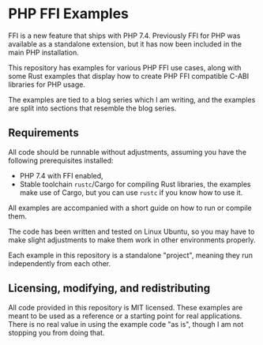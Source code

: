 # PHP FFI Examples

FFI is a new feature that ships with PHP 7.4. Previously FFI for PHP was available as
a standalone extension, but it has now been included in the main PHP installation.

This repository has examples for various PHP FFI use cases, along with some Rust
examples that display how to create PHP FFI compatible C-ABI libraries for PHP usage.

The examples are tied to a blog series which I am writing, and the examples are
split into sections that resemble the blog series.

## Requirements

All code should be runnable without adjustments, assuming you have the following
prerequisites installed:

-   PHP 7.4 with FFI enabled,
-   Stable toolchain `rustc`/Cargo for compiling Rust libraries, the examples make
    use of Cargo, but you can use `rustc` if you know how to use it.

All examples are accompanied with a short guide on how to run or compile them.

The code has been written and tested on Linux Ubuntu, so you may have to make slight
adjustments to make them work in other environments properly.

Each example in this repository is a standalone "project", meaning they run
independently from each other.

## Licensing, modifying, and redistributing

All code provided in this repository is MIT licensed. These examples are meant to be
used as a reference or a starting point for real applications. There is no real value
in using the example code "as is", though I am not stopping you from doing that.

